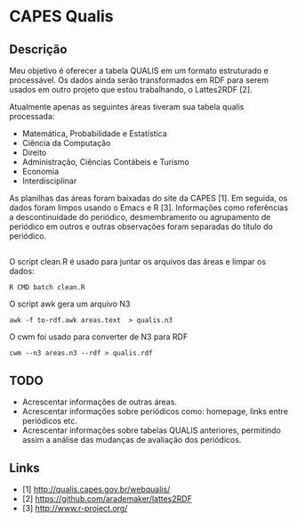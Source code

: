 
# CAPES Qualis

## Descrição

Meu objetivo é oferecer a tabela QUALIS em um formato estruturado e
processável. Os dados ainda serão transformados em RDF para serem
usados em outro projeto que estou trabalhando, o Lattes2RDF [2].

Atualmente apenas as seguintes áreas tiveram sua tabela qualis
processada:

 * Matemática, Probabilidade e Estatística
 * Ciência da Computação
 * Direito
 * Administração, Ciências Contábeis e Turismo
 * Economia
 * Interdisciplinar

As planilhas das áreas foram baixadas do site da CAPES [1]. Em
seguida, os dados foram limpos usando o Emacs e R [3]. Informações
como referências a descontinuidade do periódico, desmembramento ou
agrupamento de periódico em outros e outras observações foram
separadas do título do periódico.

## 

O script clean.R é usado para juntar os arquivos das áreas e limpar os
dados:

    R CMD batch clean.R

O script awk gera um arquivo N3

    awk -f to-rdf.awk areas.text  > qualis.n3

O cwm foi usado para converter de N3 para RDF

    cwm --n3 areas.n3 --rdf > qualis.rdf

## TODO

 * Acrescentar informações de outras áreas.
 * Acrescentar informações sobre periódicos como: homepage, links
   entre periódicos etc.
 * Acrescentar informações sobre tabelas QUALIS anteriores, permitindo
   assim a análise das mudanças de avaliação dos periódicos.

## Links

 * [1] http://qualis.capes.gov.br/webqualis/
 * [2] https://github.com/arademaker/lattes2RDF
 * [3] http://www.r-project.org/

